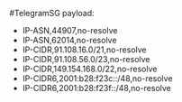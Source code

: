 #TelegramSG
payload:
  - IP-ASN,44907,no-resolve
  - IP-ASN,62014,no-resolve
  - IP-CIDR,91.108.16.0/21,no-resolve
  - IP-CIDR,91.108.56.0/23,no-resolve
  - IP-CIDR,149.154.168.0/22,no-resolve
  - IP-CIDR6,2001:b28:f23c::/48,no-resolve
  - IP-CIDR6,2001:b28:f23f::/48,no-resolve
